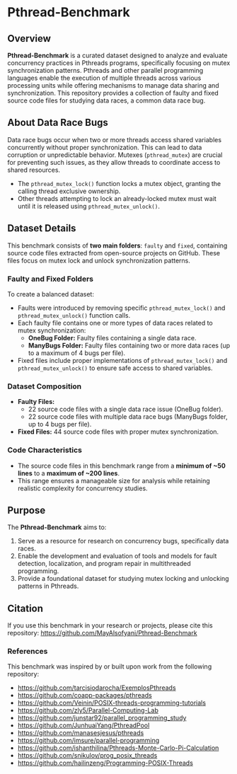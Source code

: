 # Pthread-Benchmark

## Overview

**Pthread-Benchmark** is a curated dataset designed to analyze and evaluate concurrency practices in Pthreads programs, specifically focusing on mutex synchronization patterns. Pthreads and other parallel programming languages enable the execution of multiple threads across various processing units while offering mechanisms to manage data sharing and synchronization. This repository provides a collection of faulty and fixed source code files for studying data races, a common data race bug.

## About Data Race Bugs

Data race bugs occur when two or more threads access shared variables concurrently without proper synchronization. This can lead to data corruption or unpredictable behavior. Mutexes (`pthread_mutex`) are crucial for preventing such issues, as they allow threads to coordinate access to shared resources.

- The `pthread_mutex_lock()` function locks a mutex object, granting the calling thread exclusive ownership.
- Other threads attempting to lock an already-locked mutex must wait until it is released using `pthread_mutex_unlock()`.

## Dataset Details

This benchmark consists of **two main folders**: `faulty` and `fixed`, containing source code files extracted from open-source projects on GitHub. These files focus on mutex lock and unlock synchronization patterns.

### Faulty and Fixed Folders

To create a balanced dataset:
- Faults were introduced by removing specific `pthread_mutex_lock()` and `pthread_mutex_unlock()` function calls.
- Each faulty file contains one or more types of data races related to mutex synchronization:
  - **OneBug Folder:** Faulty files containing a single data race.
  - **ManyBugs Folder:** Faulty files containing two or more data races (up to a maximum of 4 bugs per file).
- Fixed files include proper implementations of `pthread_mutex_lock()` and `pthread_mutex_unlock()` to ensure safe access to shared variables.

### Dataset Composition
- **Faulty Files:** 
  - 22 source code files with a single data race issue (OneBug folder).
  - 22 source code files with multiple data race bugs (ManyBugs folder, up to 4 bugs per file).
- **Fixed Files:** 44 source code files with proper mutex synchronization.
  
### Code Characteristics
- The source code files in this benchmark range from a **minimum of ~50 lines** to a **maximum of ~200 lines**.
- This range ensures a manageable size for analysis while retaining realistic complexity for concurrency studies.

## Purpose
The **Pthread-Benchmark** aims to:
1. Serve as a resource for research on concurrency bugs, specifically data races.
2. Enable the development and evaluation of tools and models for fault detection, localization, and program repair in multithreaded programming.
3. Provide a foundational dataset for studying mutex locking and unlocking patterns in Pthreads.

## Citation

If you use this benchmark in your research or projects, please cite this repository:
https://github.com/MayAlsofyani/Pthread-Benchmark

### References

This benchmark was inspired by or built upon work from the following repository:
- https://github.com/tarcisiodarocha/ExemplosPthreads
- https://github.com/coapp-packages/pthreads
- https://github.com/Veinin/POSIX-threads-programming-tutorials
- https://github.com/zly5/Parallel-Computing-Lab
- https://github.com/junstar92/parallel_programming_study
- https://github.com/JunhuaiYang/PthreadPool
- https://github.com/manasesjesus/pthreads
- https://github.com/imsure/parallel-programming
- https://github.com/ishanthilina/Pthreads-Monte-Carlo-Pi-Calculation
- https://github.com/snikulov/prog_posix_threads
- https://github.com/hailinzeng/Programming-POSIX-Threads
  

